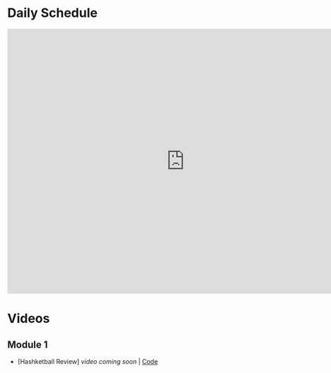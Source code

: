 # Daily Schedule
<iframe src="https://calendar.google.com/calendar/embed?src=flatironschool.com_4krcjtjp46171es5lnqn3knkm8%40group.calendar.google.com&ctz=America%2FNew_York" style="border: 0" width="800" height="600" frameborder="0" scrolling="no"></iframe>

# Videos

## Module 1
* [Hashketball Review] _video coming soon_ | [Code](https://gist.github.com/alexgriff/9281a31dd3c953920ac7ea8a0850f76a)
